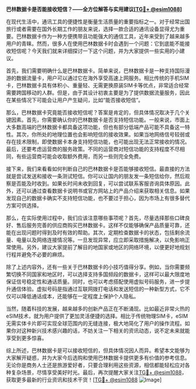 **巴林数据卡是否能接收短信？——全方位解答与实用建议[[TG💪+ @esim1088](https://t.me/s/esim1088)]**

在现代生活中，通讯工具的便捷性是衡量生活质量的重要指标之一。对于经常出国旅行或者需要在国外长期工作的朋友来说，选择一款合适的通讯设备显得尤为重要。巴林数据卡作为一种方便携带且功能强大的通信工具，近年来受到了越来越多用户的青睐。然而，很多人在使用巴林数据卡时会遇到一个问题：它到底能不能接收短信呢？今天我们就来详细探讨一下这个问题，并为大家提供一些实用的小建议。

首先，我们需要明确什么是巴林数据卡。简单来说，巴林数据卡是一种支持国际漫游的数据流量卡，用户可以通过它在海外享受高速上网服务。相比传统的手机SIM卡，巴林数据卡具有体积小、重量轻、无需更换原装SIM卡等优点，非常适合经常需要跨国移动的人群。但是，由于其设计初衷主要是为了提供数据流量服务，因此在某些情况下可能会让用户产生疑问，比如“能否接收短信”。

那么，巴林数据卡究竟能否接收短信呢？答案是肯定的，但具体情况取决于几个关键因素。首先，你需要确认你的巴林数据卡是否支持短信功能。一般来说，市面上大多数高端的巴林数据卡都具备这项功能，但也有部分低端产品可能不具备这一特性。其次，你所处的地理位置也会影响短信的接收效果。如果当地网络信号较弱或存在技术限制，即使数据卡本身支持短信功能，也可能出现无法正常接收的情况。最后，还要考虑运营商的服务政策。不同的运营商对短信功能的支持程度不尽相同，有些运营商可能会收取额外费用，而另一些则完全免费。

接下来，我们来看看如何判断自己的巴林数据卡是否能够接收短信。最直接的方法就是尝试发送和接收一条测试短信。你可以让国内的朋友发一条短信给你，然后观察是否能及时收到。如果长时间未收到回复，可以尝试联系客服咨询具体原因。此外，还可以通过查看数据卡说明书或官方网站上的产品介绍来获取相关信息。如果发现自己的数据卡确实不支持短信功能，也不要过于担心，因为市场上有很多替代方案可供选择。

那么，在实际使用过程中，我们应该注意哪些事项呢？首先，尽量选择那些口碑良好、售后服务完善的供应商购买巴林数据卡。这样不仅能够确保产品质量可靠，还能在出现问题时得到及时有效的帮助。其次，定期检查数据卡的状态，包括剩余流量、电量以及网络连接情况等。一旦发现异常，应立即采取措施解决，以免影响正常使用。另外，建议大家提前了解目的地国家或地区的网络环境，以便更好地规划行程并避免不必要的麻烦。

除了上述内容外，还有一些关于巴林数据卡的小技巧值得分享。例如，当你需要频繁切换不同国家和地区时，可以选择支持多国频段的数据卡，这样可以最大限度地保证信号稳定性和通话质量。同时，也可以考虑搭配使用虚拟号码服务，进一步提升通信体验。虚拟号码是指通过互联网拨打电话和发送短信的一种新型方式，它不仅可以降低通话成本，还能够在一定程度上保护个人隐私。

当然，随着科技的发展，越来越多的创新产品正在不断涌现。比如最近非常火热的eSIM技术，就为用户提供了更加灵活便捷的选择。相比于传统物理SIM卡，eSIM无需实体卡片即可实现全球范围内的无缝连接，极大地简化了用户的操作流程。如果你对这种新兴技术感兴趣的话，不妨关注一下相关的资讯动态，说不定未来就能享受到更多惊喜。

综上所述，巴林数据卡是可以接收短信的，但具体情况因人而异。希望本文能够为大家解开疑惑，并为大家今后选购和使用巴林数据卡提供更多有价值的参考信息。无论你是商务人士还是旅游爱好者，只要合理利用这些资源，相信都能轻松应对各种复杂场景，尽情享受美好时光。最后，再次提醒大家关注[TG💪+ @esim1088](https://t.me/s/esim1088)，获取更多最新的行业资讯和技术干货！[[TG💪+ @esim1088](https://t.me/s/esim1088) ![Image](https://i.postimg.cc/4NQfJmqS/Snipaste-2025-05-13-00-14-12.png)]